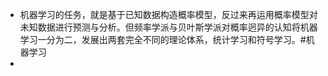 - 机器学习的任务，就是基于已知数据构造概率模型，反过来再运用概率模型对未知数据进行预测与分析。但频率学派与贝叶斯学派对概率迥异的认知将机器学习一分为二，发展出两套完全不同的理论体系，统计学习和符号学习。#机器学习
-